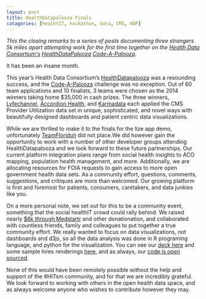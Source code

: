 ```yaml
---
layout: post
title: HealthDatapalooza Finals
catagories: [healhtIT, hackathon, data, CMS, HDP]
---
```


*This the closing remarks to a series of posts documenting three strangers 5k miles apart attempting work for the first time together on the [Health Data Consortium's][13] [HealthDataPalooza][14] [Code-A-Palooza][2].*

It has been an insane month. 

This year’s Health Data Consortium’s [HealthDatapalooza][14] was a resounding success, and the [Code-A-Palooza][2] challenge was no exception.  Out of 60 team applications and 10 finalists, 3 teams were chosen as the 2014 winners taking home $35,000 in cash prizes.  The three winners, [Lyfechannel][3], [Accordion Health][4], and [Karmadata][5] each applied the CMS Provider Utilization data set in unique, sophisticated, and novel ways with beautifully designed dashboards and patient centric data visualizations. 


While we are thrilled to make it to the finals for the lize app demo, unfortunately [TeamFloriduh][6] did not place.We did however gain the opportunity to work with a number of other developer groups attending HealthDatapalooza and we look forward to these future partnerships. Our current platform integration plans range from social health insights to ACO mapping, population health management, and more.  Additionally, we are allocating resources for FOIA requests to gain access to more open government health data sets.  As a community effort, questions, comments, suggestions, and critiques are more than welcomed.  Our growing platform is first and foremost for patients, consumers, caretakers, and data junkies like you.

On a more personal note, we set out for this to be a community event, something that the social healthIT crowd could rally behind.  We raised nearly [$6k through Medstartr][7] and other donationation, and collaborated with countless friends, family and colleagues to put together a true community effort. We really wanted to focus on data visualizations, not dashboards and d3js, so all the data analysis was done in R programing language, and python for the visualization. You can see our [deck here][8] and some sample hires renderings [here][9], and as always, our [code is open sourced][10].

None of this would have been remotely possible without the help and support of the #HITsm community, and for that we are incredibly grateful.  We look forward to working with others in the open health data space, and as always welcome anyone who wishes to contribute however they may.  

[1]: https://www.cms.gov/Research-Statistics-Data-and-Systems/Statistics-Trends-and-Reports/Medicare-Provider-Charge-Data/Physician-and-Other-Supplier.html
[2]:http://healthdatapalooza.org/agenda/code-a-palooza-challenges/
[3]: http://lyfechannel.com/ 
[4]: https://www.accordionhealth.com/
[5]: http://www.karmadata.com/
[6]: http://www.teamfloriduh.com
[7]: http://www.medstartr.com/projects/370-send-team-floriduh-to-the-code-a-palooza-finals-and-help-to-fillthevoid
[8]: http://www.slideshare.net/laurenstill/team-floriduh-health-datapalooza-codeathon-presentation
[9]: http://imgur.com/a/hoTgK
[10]: https://github.com/laurenstill?tab=repositories
[13]: http://www.healthdataconsortium.org/
[14]: http://healthdatapalooza.org

